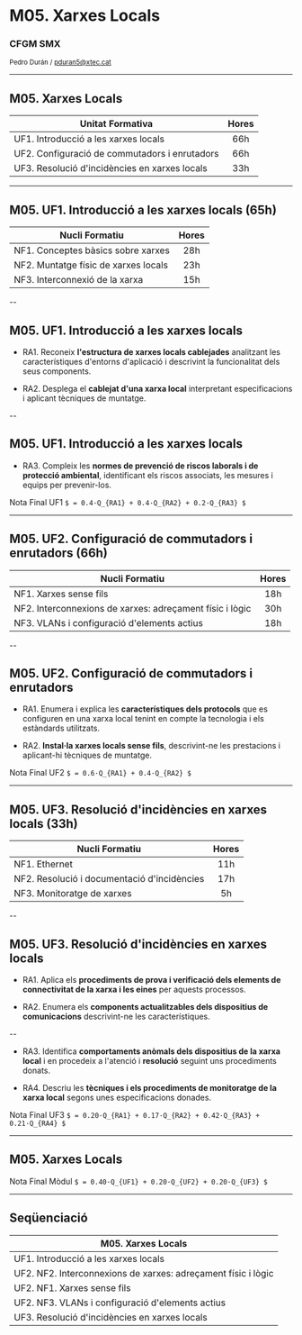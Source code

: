 <!-- .slide: class="intro" -->
# M05. Xarxes Locals
### CFGM SMX
<small>Pedro Durán / [pduran5@xtec.cat](mailto:pduran5@xtec.cat)</small>

---

## M05. Xarxes Locals

| Unitat Formativa | Hores |
| - |:-:|
| UF1. Introducció a les xarxes locals | 66h |
| UF2. Configuració de commutadors i enrutadors | 66h |
| UF3. Resolució d'incidències en xarxes locals | 33h |

---

## M05. UF1. Introducció a les xarxes locals (65h)

| Nucli Formatiu | Hores |
| - |:-:|
| NF1. Conceptes bàsics sobre xarxes | 28h |
| NF2. Muntatge físic de xarxes locals | 23h |
| NF3. Interconnexió de la xarxa | 15h |

--

## M05. UF1. Introducció a les xarxes locals

*   RA1. Reconeix **l'estructura de xarxes locals cablejades** analitzant les característiques d'entorns d'aplicació i descrivint la funcionalitat dels seus components.

*   RA2. Desplega el **cablejat d'una xarxa local** interpretant especificacions i aplicant tècniques de muntatge.

--

## M05. UF1. Introducció a les xarxes locals

*   RA3. Compleix les **normes de prevenció de riscos laborals i de protecció ambiental**, identificant els riscos associats, les mesures i equips per prevenir-los.

Nota Final UF1 `$ = 0.4·Q_{RA1} + 0.4·Q_{RA2} + 0.2·Q_{RA3} $`

---

## M05. UF2. Configuració de commutadors i enrutadors (66h)

| Nucli Formatiu | Hores |
| - |:-:|
| NF1. Xarxes sense fils | 18h |
| NF2. Interconnexions de xarxes: adreçament físic i lògic | 30h |
| NF3. VLANs i configuració d'elements actius | 18h |

--

## M05. UF2. Configuració de commutadors i enrutadors

*   RA1. Enumera i explica les **característiques dels protocols** que es configuren en una xarxa local tenint en compte la tecnologia i els estàndards utilitzats.

*   RA2. **Instal·la xarxes locals sense fils**, descrivint-ne les prestacions i aplicant-hi tècniques de muntatge.

Nota Final UF2 `$ = 0.6·Q_{RA1} + 0.4·Q_{RA2} $`

---

## M05. UF3. Resolució d'incidències en xarxes locals (33h)

| Nucli Formatiu | Hores |
| - |:-:|
| NF1. Ethernet | 11h |
| NF2. Resolució i documentació d'incidències | 17h |
| NF3. Monitoratge de xarxes | 5h |

--

## M05. UF3. Resolució d'incidències en xarxes locals

*   RA1. Aplica els **procediments de prova i verificació dels elements de connectivitat de la xarxa i les eines** per aquests processos.

*   RA2. Enumera els **components actualitzables dels dispositius de comunicacions** descrivint-ne les característiques.

--

*   RA3. Identifica **comportaments anòmals dels dispositius de la xarxa local** i en procedeix a l'atenció i **resolució** seguint uns procediments donats.

*   RA4. Descriu les **tècniques i els procediments de monitoratge de la xarxa local** segons unes especificacions donades. 

Nota Final UF3 `$ = 0.20·Q_{RA1} + 0.17·Q_{RA2} + 0.42·Q_{RA3} + 0.21·Q_{RA4} $`

---

## M05. Xarxes Locals

Nota Final Mòdul `$ = 0.40·Q_{UF1} + 0.20·Q_{UF2} + 0.20·Q_{UF3} $`

---

## Seqüenciació

| M05. Xarxes Locals |
| - |
| UF1. Introducció a les xarxes locals |
| UF2. NF2. Interconnexions de xarxes: adreçament físic i lògic |
| UF2. NF1. Xarxes sense fils |
| UF2. NF3. VLANs i configuració d'elements actius |
| UF3. Resolució d'incidències en xarxes locals |